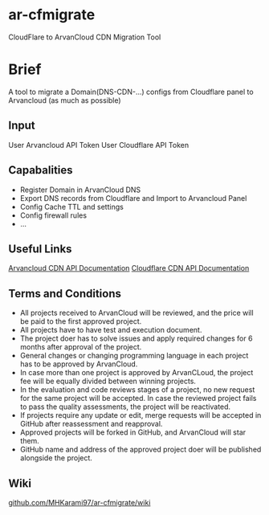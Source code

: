 # ar-cfmigrate
CloudFlare to ArvanCloud CDN Migration Tool

# Brief
A tool to migrate a Domain(DNS-CDN-...) configs from Cloudflare panel to Arvancloud (as much as possible)

## Input
User Arvancloud API Token 
User Cloudflare API Token

## Capabalities
* Register Domain in ArvanCloud DNS
* Export DNS records from Cloudflare and Import to Arvancloud Panel
* Config Cache TTL and settings
* Config firewall rules 
* ...

## Useful Links
[Arvancloud CDN API Documentation](https://www.arvancloud.com/docs/api/cdn/4.0)
[Cloudflare CDN API Documentation](https://api.cloudflare.com/)


## Terms and Conditions
* All projects received to ArvanCloud will be reviewed, and the price will be paid to the first approved project.
* All projects have to have test and execution document.
* The project doer has to solve issues and apply required changes for 6 months after approval of the project.
* General changes or changing programming language in each project has to be approved by ArvanCloud.
* In case more than one project is approved by ArvanCLoud, the project fee will be equally divided between winning projects.
* In the evaluation and code reviews stages of a project, no new request for the same project will be accepted. In case the reviewed project fails to pass the quality assessments, the project will be reactivated.
* If projects require any update or edit, merge requests will be accepted in GitHub after reassessment and reapproval.
* Approved projects will be forked in GitHub, and ArvanCloud will star them.
* GitHub name and address of the approved project doer will be published alongside the project. 

## Wiki
[github.com/MHKarami97/ar-cfmigrate/wiki](https://github.com/MHKarami97/ar-cfmigrate/wiki)

